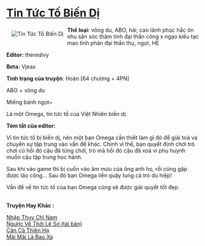 <a href="https://utruyen.com/tin-tuc-to-bien-di/22120/" title="Tin Tức Tố Biến Dị"><h1>Tin Tức Tố Biến Dị</h1></a><div style="display:table"><img align="right" style="float: left; padding: 10px;" src="https://utruyen.com/images/story/200x260/tin-tuc-to-bien-di.jpg" alt="Tin Tức Tố Biến Dị"><b>Thể loại:</b> võng du, ABO, hài, cao lãnh phúc hắc ôn nhu săn sóc thâm tình đại thần công x ngạo kiều tạc mao tinh phân đại thần thụ, ngọt, HE<p></p><b>Editor:</b> theredivy<p></p><b>Beta:</b> Vjeax<p></p><b>Tình trạng của truyện</b>: Hoàn [64 chương + 4PN]<p></p>ABO + võng du<p></p>Miếng bánh ngọt~<p></p>Là một Omega, tin tức tố của Việt Nhiên biến dị.<p></p><b>Tóm tắt của editor:</b><p></p>Vì tin tức tố bị biến dị, nên một bạn Omega cần thiết làm gì đó để giải toả và chuyển sự tập trung vào vấn đề khác. Chính vì thế, bạn quyết định chơi trò chơi cũ hồi đó cậu đã từng chơi, trò mà hồi đó cậu đã xoá vì phụ huynh muốn cậu tập trung học hành.<p></p>Sau khi vào game thì bị cuốn vào âm mưu của ông anh họ, rồi cũng gặp được lão công… Sau đó bạn Omega liền quậy tung cả trò du hiệp!<p></p>Vấn đề về tin tức tố của bạn Omega cũng sẽ được giải quyết tốt đẹp.</div><p><br><b>Truyện Hay Khác :</b></p><a href="https://utruyen.com/nhap-thuy-chi-nam/20606/" alt="Nhập Thụy Chỉ Nam">Nhập Thụy Chỉ Nam</a><br/><a href="https://github.com/quanluxury/truyenhot/tree/master/truyenhay/12767/" alt="Ngược Về Thời Lê Sơ (tái bản)">Ngược Về Thời Lê Sơ (tái bản)</a><br/><a href="https://truyenngontinhay.wordpress.com/2019/10/03/can-ca-thien-ha/" alt="Cân Cả Thiên Hạ">Cân Cả Thiên Hạ</a><br/><a href="https://truyenhot2019.blogspot.com/2019/12/mai-mai-la-bao-xa.html" alt="Mãi Mãi Là Bao Xa">Mãi Mãi Là Bao Xa</a><br/>